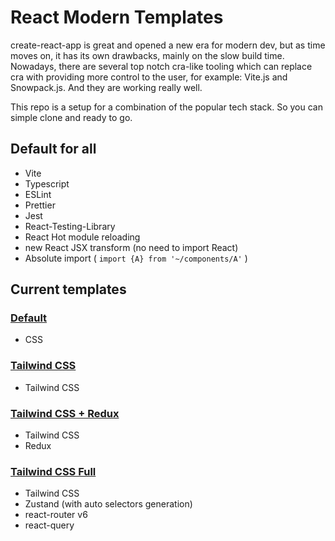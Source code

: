 # React Modern Templates

create-react-app is great and opened a new era for modern dev, but as time moves on, it has its own drawbacks, mainly on the slow build time. Nowadays, there are several top notch cra-like tooling which can replace cra with providing more control to the user, for example: Vite.js and Snowpack.js. And they are working really well.

This repo is a setup for a combination of the popular tech stack. So you can simple clone and ready to go.

## Default for all

- Vite
- Typescript
- ESLint
- Prettier
- Jest
- React-Testing-Library
- React Hot module reloading
- new React JSX transform (no need to import React)
- Absolute import ( `import {A} from '~/components/A'` )

## Current templates

### [Default](https://github.com/Albert-Gao/React-Modern-Templates/tree/master/default)

- CSS

### [Tailwind CSS](https://github.com/Albert-Gao/React-Modern-Templates/tree/master/tailwindcss)

- Tailwind CSS

### [Tailwind CSS + Redux](https://github.com/Albert-Gao/React-Modern-Templates/tree/master/tailwindcss-redux)

- Tailwind CSS
- Redux

### [Tailwind CSS Full](https://github.com/Albert-Gao/React-Modern-Templates/tree/master/tailwindcss-full)

- Tailwind CSS
- Zustand (with auto selectors generation)
- react-router v6
- react-query
